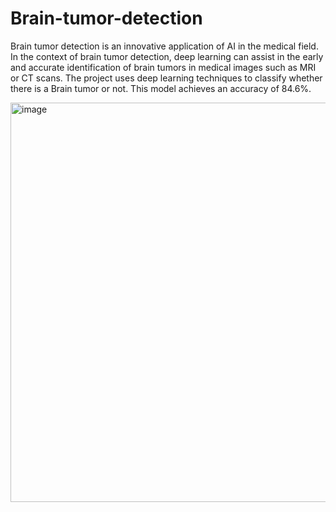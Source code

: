 # Brain-tumor-detection
Brain tumor detection is an innovative application of AI in the medical field. In the context of brain tumor detection, deep learning can assist in the early and accurate identification of brain tumors in medical images such as MRI or CT scans. The project uses deep learning techniques to classify whether there is a Brain tumor or not. This model achieves an accuracy of 84.6%.

<img width="639" alt="image" src="https://github.com/Ayushi-Gupta-23/Brain-tumor-detection/assets/90610131/3ec267ea-c483-4d0b-9675-9e0c88c1be93">
